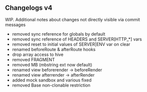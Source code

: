 Changelogs v4
---

WIP. Additional notes about changes not directly visible via commit messages

- removed sync reference for globals by default
- removed sync reference of HEADERS and SERVER[HTTP_*] vars
- removed reset to initial values of SERVER|ENV var on clear
- renamed beforeRoute & afterRoute hooks
- drop array access to hive
- removed FRAGMENT
- removed MB (mbstring ext now default)
- renamed view beforerender -> beforeRender
- renamed view afterrender -> afterRender
- added mock sandbox and various fixed
- removed Base non-clonable restriction
